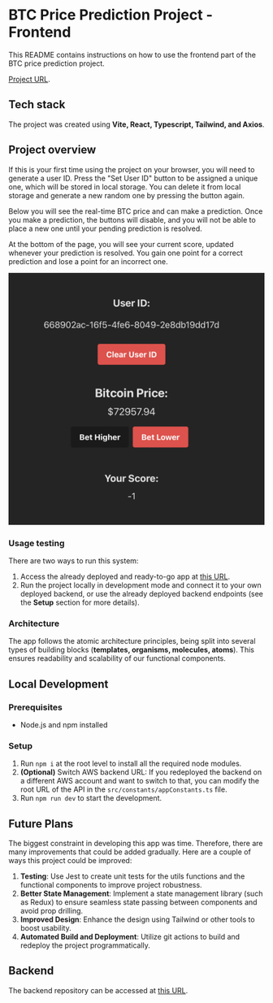 # BTC Price Prediction Project - Frontend

This README contains instructions on how to use the frontend part of the BTC price prediction project.

[Project URL](https://d386ooxqoh3yz8.cloudfront.net).

## Tech stack

The project was created using **Vite, React, Typescript, Tailwind, and Axios**.

## Project overview

If this is your first time using the project on your browser, you will need to generate a user ID. Press the "Set User ID" button to be assigned a unique one, which will be stored in local storage. You can delete it from local storage and generate a new random one by pressing the button again.

Below you will see the real-time BTC price and can make a prediction. Once you make a prediction, the buttons will disable, and you will not be able to place a new one until your pending prediction is resolved.

At the bottom of the page, you will see your current score, updated whenever your prediction is resolved. You gain one point for a correct prediction and lose a point for an incorrect one.

![Alt text](image.png)

### Usage testing

There are two ways to run this system:

1. Access the already deployed and ready-to-go app at [this URL](https://d386ooxqoh3yz8.cloudfront.net).
2. Run the project locally in development mode and connect it to your own deployed backend, or use the already deployed backend endpoints (see the **Setup** section for more details).

### Architecture

The app follows the atomic architecture principles, being split into several types of building blocks (**templates, organisms, molecules, atoms**). This ensures readability and scalability of our functional components.

## Local Development

### Prerequisites

- Node.js and npm installed

### Setup

1. Run `npm i` at the root level to install all the required node modules.
2. **(Optional)** Switch AWS backend URL: If you redeployed the backend on a different AWS account and want to switch to that, you can modify the root URL of the API in the `src/constants/appConstants.ts` file.
3. Run `npm run dev` to start the development.

## Future Plans

The biggest constraint in developing this app was time. Therefore, there are many improvements that could be added gradually. Here are a couple of ways this project could be improved:

1. **Testing**: Use Jest to create unit tests for the utils functions and the functional components to improve project robustness.
2. **Better State Management**: Implement a state management library (such as Redux) to ensure seamless state passing between components and avoid prop drilling.
3. **Improved Design**: Enhance the design using Tailwind or other tools to boost usability.
4. **Automated Build and Deployment**: Utilize git actions to build and redeploy the project programmatically.

## Backend

The backend repository can be accessed at [this URL](https://github.com/DavidCandreanu00/BTC-Price-predictor-BE).

